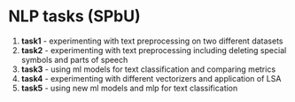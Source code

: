 # NLP tasks (SPbU)
1. **task1** - experimenting with text preprocessing on two different datasets
2. **task2** - experimenting with text preprocessing including deleting special symbols and parts of speech
3. **task3** - using ml models for text classification and comparing metrics
4. **task4** - experimenting with different vectorizers and application of LSA
5. **task5** - using new ml models and mlp for text classification 

